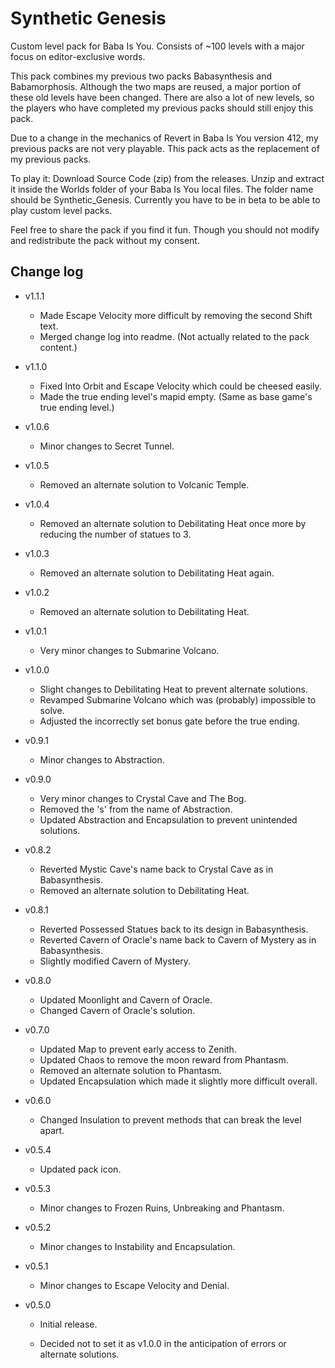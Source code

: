 # Synthetic Genesis
Custom level pack for Baba Is You. Consists of ~100 levels with a major focus on editor-exclusive words.

This pack combines my previous two packs Babasynthesis and Babamorphosis. Although the two maps are reused, a major portion of these old levels have been changed. There are also a lot of new levels, so the players who have completed my previous packs should still enjoy this pack.

Due to a change in the mechanics of Revert in Baba Is You version 412, my previous packs are not very playable. This pack acts as the replacement of my previous packs.

To play it: Download Source Code (zip) from the releases. Unzip and extract it inside the Worlds folder of your Baba Is You local files. The folder name should be Synthetic_Genesis. Currently you have to be in beta to be able to play custom level packs.

Feel free to share the pack if you find it fun. Though you should not modify and redistribute the pack without my consent.

## Change log

- v1.1.1
  - Made Escape Velocity more difficult by removing the second Shift text.
  - Merged change log into readme. (Not actually related to the pack content.)

- v1.1.0
  - Fixed Into Orbit and Escape Velocity which could be cheesed easily.
  - Made the true ending level's mapid empty. (Same as base game's true ending level.)

- v1.0.6
  - Minor changes to Secret Tunnel.

- v1.0.5
  - Removed an alternate solution to Volcanic Temple.

- v1.0.4
  - Removed an alternate solution to Debilitating Heat once more by reducing the number of statues to 3.

- v1.0.3
  - Removed an alternate solution to Debilitating Heat again.

- v1.0.2
  - Removed an alternate solution to Debilitating Heat.

- v1.0.1
  - Very minor changes to Submarine Volcano.

- v1.0.0
  - Slight changes to Debilitating Heat to prevent alternate solutions.
  - Revamped Submarine Volcano which was (probably) impossible to solve.
  - Adjusted the incorrectly set bonus gate before the true ending.

- v0.9.1
  - Minor changes to Abstraction.

- v0.9.0
  - Very minor changes to Crystal Cave and The Bog.
  - Removed the 's' from the name of Abstraction.
  - Updated Abstraction and Encapsulation to prevent unintended solutions.

- v0.8.2
  - Reverted Mystic Cave's name back to Crystal Cave as in Babasynthesis.
  - Removed an alternate solution to Debilitating Heat.

- v0.8.1
  - Reverted Possessed Statues back to its design in Babasynthesis.
  - Reverted Cavern of Oracle's name back to Cavern of Mystery as in Babasynthesis.
  - Slightly modified Cavern of Mystery.

- v0.8.0
  - Updated Moonlight and Cavern of Oracle.
  - Changed Cavern of Oracle's solution.


- v0.7.0
  - Updated Map to prevent early access to Zenith.
  - Updated Chaos to remove the moon reward from Phantasm.
  - Removed an alternate solution to Phantasm.
  - Updated Encapsulation which made it slightly more difficult overall.

- v0.6.0
  - Changed Insulation to prevent methods that can break the level apart.

- v0.5.4
  - Updated pack icon.

- v0.5.3
  - Minor changes to Frozen Ruins, Unbreaking and Phantasm.

- v0.5.2
  - Minor changes to Instability and Encapsulation.

- v0.5.1
  - Minor changes to Escape Velocity and Denial.

- v0.5.0
  - Initial release.

  - Decided not to set it as v1.0.0 in the anticipation of errors or alternate solutions.
